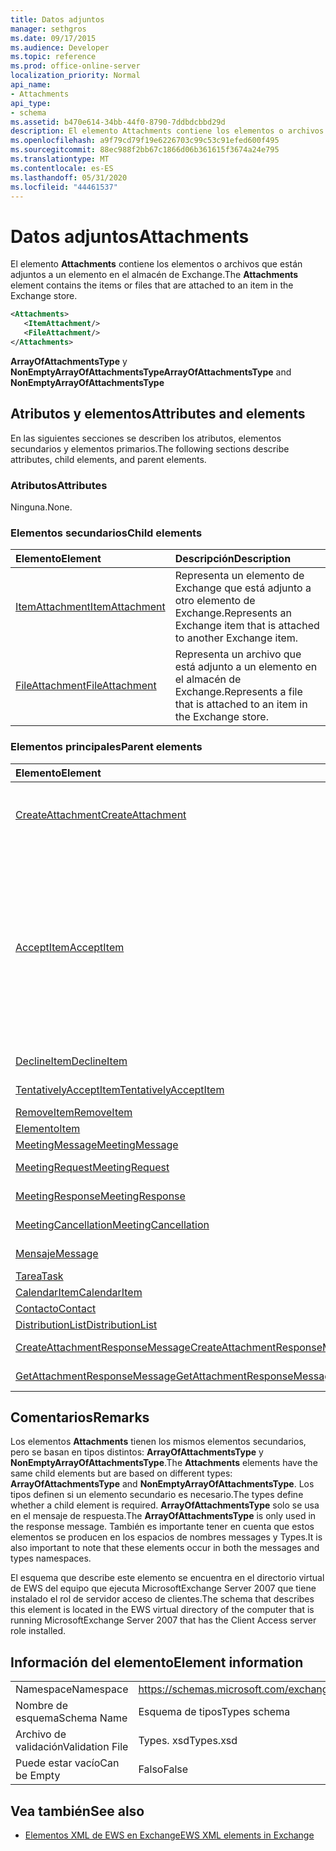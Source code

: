 ```yaml
---
title: Datos adjuntos
manager: sethgros
ms.date: 09/17/2015
ms.audience: Developer
ms.topic: reference
ms.prod: office-online-server
localization_priority: Normal
api_name:
- Attachments
api_type:
- schema
ms.assetid: b470e614-34bb-44f0-8790-7ddbdcbbd29d
description: El elemento Attachments contiene los elementos o archivos que están adjuntos a un elemento en el almacén de Exchange.
ms.openlocfilehash: a9f79cd79f19e6226703c99c53c91efed600f495
ms.sourcegitcommit: 88ec988f2bb67c1866d06b361615f3674a24e795
ms.translationtype: MT
ms.contentlocale: es-ES
ms.lasthandoff: 05/31/2020
ms.locfileid: "44461537"
---
```

# <a name="attachments"></a><span data-ttu-id="4f8da-103">Datos adjuntos</span><span class="sxs-lookup"><span data-stu-id="4f8da-103">Attachments</span></span>

<span data-ttu-id="4f8da-104">El elemento **Attachments** contiene los elementos o archivos que están adjuntos a un elemento en el almacén de Exchange.</span><span class="sxs-lookup"><span data-stu-id="4f8da-104">The **Attachments** element contains the items or files that are attached to an item in the Exchange store.</span></span> 
  
```xml
<Attachments>
   <ItemAttachment/>
   <FileAttachment/>
</Attachments>
```

 <span data-ttu-id="4f8da-105">**ArrayOfAttachmentsType** y **NonEmptyArrayOfAttachmentsType**</span><span class="sxs-lookup"><span data-stu-id="4f8da-105">**ArrayOfAttachmentsType** and **NonEmptyArrayOfAttachmentsType**</span></span>
## <a name="attributes-and-elements"></a><span data-ttu-id="4f8da-106">Atributos y elementos</span><span class="sxs-lookup"><span data-stu-id="4f8da-106">Attributes and elements</span></span>

<span data-ttu-id="4f8da-107">En las siguientes secciones se describen los atributos, elementos secundarios y elementos primarios.</span><span class="sxs-lookup"><span data-stu-id="4f8da-107">The following sections describe attributes, child elements, and parent elements.</span></span>
  
### <a name="attributes"></a><span data-ttu-id="4f8da-108">Atributos</span><span class="sxs-lookup"><span data-stu-id="4f8da-108">Attributes</span></span>

<span data-ttu-id="4f8da-109">Ninguna.</span><span class="sxs-lookup"><span data-stu-id="4f8da-109">None.</span></span>
  
### <a name="child-elements"></a><span data-ttu-id="4f8da-110">Elementos secundarios</span><span class="sxs-lookup"><span data-stu-id="4f8da-110">Child elements</span></span>

|<span data-ttu-id="4f8da-111">**Elemento**</span><span class="sxs-lookup"><span data-stu-id="4f8da-111">**Element**</span></span>|<span data-ttu-id="4f8da-112">**Descripción**</span><span class="sxs-lookup"><span data-stu-id="4f8da-112">**Description**</span></span>|
|:-----|:-----|
|[<span data-ttu-id="4f8da-113">ItemAttachment</span><span class="sxs-lookup"><span data-stu-id="4f8da-113">ItemAttachment</span></span>](itemattachment.md) <br/> |<span data-ttu-id="4f8da-114">Representa un elemento de Exchange que está adjunto a otro elemento de Exchange.</span><span class="sxs-lookup"><span data-stu-id="4f8da-114">Represents an Exchange item that is attached to another Exchange item.</span></span>  <br/> |
|[<span data-ttu-id="4f8da-115">FileAttachment</span><span class="sxs-lookup"><span data-stu-id="4f8da-115">FileAttachment</span></span>](fileattachment.md) <br/> |<span data-ttu-id="4f8da-116">Representa un archivo que está adjunto a un elemento en el almacén de Exchange.</span><span class="sxs-lookup"><span data-stu-id="4f8da-116">Represents a file that is attached to an item in the Exchange store.</span></span>  <br/> |
   
### <a name="parent-elements"></a><span data-ttu-id="4f8da-117">Elementos principales</span><span class="sxs-lookup"><span data-stu-id="4f8da-117">Parent elements</span></span>

|<span data-ttu-id="4f8da-118">**Elemento**</span><span class="sxs-lookup"><span data-stu-id="4f8da-118">**Element**</span></span>|<span data-ttu-id="4f8da-119">**Descripción**</span><span class="sxs-lookup"><span data-stu-id="4f8da-119">**Description**</span></span>|
|:-----|:-----|
|[<span data-ttu-id="4f8da-120">CreateAttachment</span><span class="sxs-lookup"><span data-stu-id="4f8da-120">CreateAttachment</span></span>](createattachment.md) <br/> |<span data-ttu-id="4f8da-121">Define una solicitud para crear datos adjuntos a un elemento en el almacén de Exchange.</span><span class="sxs-lookup"><span data-stu-id="4f8da-121">Defines a request to create an attachment to an item in the Exchange store.</span></span><br/><br/> <span data-ttu-id="4f8da-122">La siguiente es la expresión XPath a este elemento:`/CreateAttachment`</span><span class="sxs-lookup"><span data-stu-id="4f8da-122">The following is the XPath expression to this element:  `/CreateAttachment`</span></span> <br/> |
|[<span data-ttu-id="4f8da-123">AcceptItem</span><span class="sxs-lookup"><span data-stu-id="4f8da-123">AcceptItem</span></span>](acceptitem.md) <br/> | <span data-ttu-id="4f8da-124">Representa una respuesta de aceptación para una convocatoria de reunión.</span><span class="sxs-lookup"><span data-stu-id="4f8da-124">Represents an Accept reply to a meeting request.</span></span><br/><br/><span data-ttu-id="4f8da-125">Las siguientes son algunas de las expresiones XPath de este elemento:</span><span class="sxs-lookup"><span data-stu-id="4f8da-125">The following are some of the XPath expressions to this element:</span></span><ul><li>`/CreateItem/Items`</li><li>`/MeetingRequest/ConflictingMeetings` </li><li>`/SetItemField/CalendarItem/ConflictingMeetings`</li><li>`/AppendToItemField/CalendarItem/ConflictingMeetings`</li><li>`/AcceptItem/Attachments/ItemAttachment/CalendarItem/ConflictingMeetings`</li><li>`/DeclineItem/Attachments/ItemAttachment/CalendarItem/ConflictingMeetings`</li><li>`/UpdateItem/ItemChanges/ItemChange/Updates/AppendToItemField/CalendarItem/AdjacentMeetings`</li><li>`/CreateAttachmentResponseMessage/Attachments/ItemAttachment/CalendarItem/AdjacentMeetings`</li><li>`/GetAttachmentResponseMessage/Attachments/ItemAttachment/CalendarItem/AdjacentMeetings`</li></ul> |
|[<span data-ttu-id="4f8da-126">DeclineItem</span><span class="sxs-lookup"><span data-stu-id="4f8da-126">DeclineItem</span></span>](declineitem.md) <br/> |<span data-ttu-id="4f8da-127">Representa una respuesta de rechazo a una convocatoria de reunión.</span><span class="sxs-lookup"><span data-stu-id="4f8da-127">Represents a Decline reply to a meeting request.</span></span>  <br/> |
|[<span data-ttu-id="4f8da-128">TentativelyAcceptItem</span><span class="sxs-lookup"><span data-stu-id="4f8da-128">TentativelyAcceptItem</span></span>](tentativelyacceptitem.md) <br/> |<span data-ttu-id="4f8da-129">Representa una respuesta provisional a una convocatoria de reunión.</span><span class="sxs-lookup"><span data-stu-id="4f8da-129">Represents a Tentative reply to a meeting request.</span></span>  <br/> |
|[<span data-ttu-id="4f8da-130">RemoveItem</span><span class="sxs-lookup"><span data-stu-id="4f8da-130">RemoveItem</span></span>](removeitem.md) <br/> |<span data-ttu-id="4f8da-131">Quita un elemento del almacén de Exchange.</span><span class="sxs-lookup"><span data-stu-id="4f8da-131">Removes an item from the Exchange store.</span></span>  <br/> |
|[<span data-ttu-id="4f8da-132">Elemento</span><span class="sxs-lookup"><span data-stu-id="4f8da-132">Item</span></span>](item.md) <br/> |<span data-ttu-id="4f8da-133">Representa un elemento de Exchange genérico.</span><span class="sxs-lookup"><span data-stu-id="4f8da-133">Represents a generic Exchange item.</span></span>  <br/> |
|[<span data-ttu-id="4f8da-134">MeetingMessage</span><span class="sxs-lookup"><span data-stu-id="4f8da-134">MeetingMessage</span></span>](meetingmessage.md) <br/> |<span data-ttu-id="4f8da-135">Representa una reunión en el almacén de Exchange.</span><span class="sxs-lookup"><span data-stu-id="4f8da-135">Represents a meeting in the Exchange store.</span></span>  <br/> |
|[<span data-ttu-id="4f8da-136">MeetingRequest</span><span class="sxs-lookup"><span data-stu-id="4f8da-136">MeetingRequest</span></span>](meetingrequest.md) <br/> |<span data-ttu-id="4f8da-137">Representa una convocatoria de reunión en el almacén de Exchange.</span><span class="sxs-lookup"><span data-stu-id="4f8da-137">Represents a meeting request in the Exchange store.</span></span>  <br/> |
|[<span data-ttu-id="4f8da-138">MeetingResponse</span><span class="sxs-lookup"><span data-stu-id="4f8da-138">MeetingResponse</span></span>](meetingresponse.md) <br/> |<span data-ttu-id="4f8da-139">Representa una respuesta a una reunión en el almacén de Exchange.</span><span class="sxs-lookup"><span data-stu-id="4f8da-139">Represents a meeting response in the Exchange store.</span></span>  <br/> |
|[<span data-ttu-id="4f8da-140">MeetingCancellation</span><span class="sxs-lookup"><span data-stu-id="4f8da-140">MeetingCancellation</span></span>](meetingcancellation.md) <br/> |<span data-ttu-id="4f8da-141">Representa una cancelación de reunión en el almacén de Exchange.</span><span class="sxs-lookup"><span data-stu-id="4f8da-141">Represents a meeting cancellation in the Exchange store.</span></span>  <br/> |
|[<span data-ttu-id="4f8da-142">Mensaje</span><span class="sxs-lookup"><span data-stu-id="4f8da-142">Message</span></span>](message-ex15websvcsotherref.md) <br/> |<span data-ttu-id="4f8da-143">Representa un mensaje de correo electrónico de Exchange.</span><span class="sxs-lookup"><span data-stu-id="4f8da-143">Represents an Exchange e-mail message.</span></span>  <br/> |
|[<span data-ttu-id="4f8da-144">Tarea</span><span class="sxs-lookup"><span data-stu-id="4f8da-144">Task</span></span>](task.md) <br/> |<span data-ttu-id="4f8da-145">Representa una tarea del almacén de Exchange.</span><span class="sxs-lookup"><span data-stu-id="4f8da-145">Represents a task in the Exchange store.</span></span>  <br/> |
|[<span data-ttu-id="4f8da-146">CalendarItem</span><span class="sxs-lookup"><span data-stu-id="4f8da-146">CalendarItem</span></span>](calendaritem.md) <br/> |<span data-ttu-id="4f8da-147">Representa un elemento de calendario de Exchange.</span><span class="sxs-lookup"><span data-stu-id="4f8da-147">Represents an Exchange calendar item.</span></span>  <br/> |
|[<span data-ttu-id="4f8da-148">Contacto</span><span class="sxs-lookup"><span data-stu-id="4f8da-148">Contact</span></span>](contact.md) <br/> |<span data-ttu-id="4f8da-149">Representa un elemento de contacto de Exchange.</span><span class="sxs-lookup"><span data-stu-id="4f8da-149">Represents an Exchange contact item.</span></span>  <br/> |
|[<span data-ttu-id="4f8da-150">DistributionList</span><span class="sxs-lookup"><span data-stu-id="4f8da-150">DistributionList</span></span>](distributionlist.md) <br/> |<span data-ttu-id="4f8da-151">Representa una lista de distribución.</span><span class="sxs-lookup"><span data-stu-id="4f8da-151">Represents a distribution list.</span></span>  <br/> |
|[<span data-ttu-id="4f8da-152">CreateAttachmentResponseMessage</span><span class="sxs-lookup"><span data-stu-id="4f8da-152">CreateAttachmentResponseMessage</span></span>](createattachmentresponsemessage.md) <br/> |<span data-ttu-id="4f8da-153">Contiene el estado y el resultado de una sola solicitud CreateAttachment.</span><span class="sxs-lookup"><span data-stu-id="4f8da-153">Contains the status and result of a single CreateAttachment request.</span></span>  <br/> |
|[<span data-ttu-id="4f8da-154">GetAttachmentResponseMessage</span><span class="sxs-lookup"><span data-stu-id="4f8da-154">GetAttachmentResponseMessage</span></span>](getattachmentresponsemessage.md) <br/> |<span data-ttu-id="4f8da-155">Contiene el estado y el resultado de una solicitud GetAttachment.</span><span class="sxs-lookup"><span data-stu-id="4f8da-155">Contains the status and result of a GetAttachment request.</span></span>  <br/> |
   
## <a name="remarks"></a><span data-ttu-id="4f8da-156">Comentarios</span><span class="sxs-lookup"><span data-stu-id="4f8da-156">Remarks</span></span>

<span data-ttu-id="4f8da-157">Los elementos **Attachments** tienen los mismos elementos secundarios, pero se basan en tipos distintos: **ArrayOfAttachmentsType** y **NonEmptyArrayOfAttachmentsType**.</span><span class="sxs-lookup"><span data-stu-id="4f8da-157">The **Attachments** elements have the same child elements but are based on different types: **ArrayOfAttachmentsType** and **NonEmptyArrayOfAttachmentsType**.</span></span> <span data-ttu-id="4f8da-158">Los tipos definen si un elemento secundario es necesario.</span><span class="sxs-lookup"><span data-stu-id="4f8da-158">The types define whether a child element is required.</span></span> <span data-ttu-id="4f8da-159">**ArrayOfAttachmentsType** solo se usa en el mensaje de respuesta.</span><span class="sxs-lookup"><span data-stu-id="4f8da-159">The **ArrayOfAttachmentsType** is only used in the response message.</span></span> <span data-ttu-id="4f8da-160">También es importante tener en cuenta que estos elementos se producen en los espacios de nombres messages y Types.</span><span class="sxs-lookup"><span data-stu-id="4f8da-160">It is also important to note that these elements occur in both the messages and types namespaces.</span></span> 
  
<span data-ttu-id="4f8da-161">El esquema que describe este elemento se encuentra en el directorio virtual de EWS del equipo que ejecuta MicrosoftExchange Server 2007 que tiene instalado el rol de servidor acceso de clientes.</span><span class="sxs-lookup"><span data-stu-id="4f8da-161">The schema that describes this element is located in the EWS virtual directory of the computer that is running MicrosoftExchange Server 2007 that has the Client Access server role installed.</span></span>
  
## <a name="element-information"></a><span data-ttu-id="4f8da-162">Información del elemento</span><span class="sxs-lookup"><span data-stu-id="4f8da-162">Element information</span></span>

|||
|:-----|:-----|
|<span data-ttu-id="4f8da-163">Namespace</span><span class="sxs-lookup"><span data-stu-id="4f8da-163">Namespace</span></span>  <br/> |https://schemas.microsoft.com/exchange/services/2006/types  <br/> |
|<span data-ttu-id="4f8da-164">Nombre de esquema</span><span class="sxs-lookup"><span data-stu-id="4f8da-164">Schema Name</span></span>  <br/> |<span data-ttu-id="4f8da-165">Esquema de tipos</span><span class="sxs-lookup"><span data-stu-id="4f8da-165">Types schema</span></span>  <br/> |
|<span data-ttu-id="4f8da-166">Archivo de validación</span><span class="sxs-lookup"><span data-stu-id="4f8da-166">Validation File</span></span>  <br/> |<span data-ttu-id="4f8da-167">Types. xsd</span><span class="sxs-lookup"><span data-stu-id="4f8da-167">Types.xsd</span></span>  <br/> |
|<span data-ttu-id="4f8da-168">Puede estar vacío</span><span class="sxs-lookup"><span data-stu-id="4f8da-168">Can be Empty</span></span>  <br/> |<span data-ttu-id="4f8da-169">Falso</span><span class="sxs-lookup"><span data-stu-id="4f8da-169">False</span></span>  <br/> |
   
## <a name="see-also"></a><span data-ttu-id="4f8da-170">Vea también</span><span class="sxs-lookup"><span data-stu-id="4f8da-170">See also</span></span>

- [<span data-ttu-id="4f8da-171">Elementos XML de EWS en Exchange</span><span class="sxs-lookup"><span data-stu-id="4f8da-171">EWS XML elements in Exchange</span></span>](ews-xml-elements-in-exchange.md)

